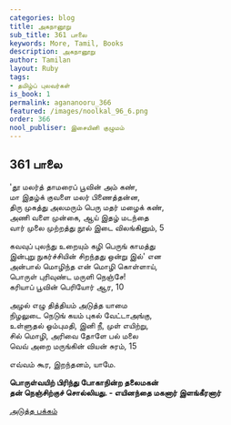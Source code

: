 ```yaml
---
categories: blog
title: அகநானூறு
sub_title: 361 பாலை
keywords: More, Tamil, Books
description: அகநானூறு
author: Tamilan
layout: Ruby
tags:
- தமிழ்ப் புலவர்கள்
is_book: 1
permalink: agananooru_366
featured: /images/noolkal_96_6.png
order: 366
nool_publiser: இசையினி குழுமம்
---
```



## 361 பாலை

'தூ மலர்த் தாமரைப் பூவின் அம் கண்,  
மா இதழ்க் குவளை மலர் பிணைத்தன்ன,  
திரு முகத்து அலமரும் பெரு மதர் மழைக் கண்,  
அணி வளை முன்கை, ஆய் இதழ் மடந்தை  
வார் முலை முற்றத்து நூல் இடை விலங்கினும், 5

கவவுப் புலந்து உறையும் கழி பெருங் காமத்து  
இன்புறு நுகர்ச்சியின் சிறந்தது ஒன்று இல்' என  
அன்பால் மொழிந்த என் மொழி கொள்ளாய்,  
பொருள் புரிவுண்ட மருளி நெஞ்சே!  
கரியாப் பூவின் பெரியோர் ஆர, 10

அழல் எழு தித்தியம் அடுத்த யாமை  
நிழலுடை நெடுங் கயம் புகல் வேட்டாஅங்கு,  
உள்ளுதல் ஓம்புமதி, இனி நீ, முள் எயிற்று,  
சில் மொழி, அரிவை தோளே பல் மலை  
வெவ் அறை மருங்கின் வியன் சுரம், 15

எவ்வம் கூர, இறந்தனம், யாமே.

**பொருள்வயிற் பிரிந்து போகாநின்ற தலைமகன்  
தன் நெஞ்சிற்குச் சொல்லியது. - எயினந்தை மகனார் இளங்கீரனார்**

[அடுத்த பக்கம்](agananooru_367)